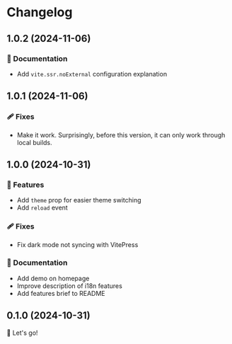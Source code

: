 # Changelog

## 1.0.2 (2024-11-06)

### 📖 Documentation

- Add `vite.ssr.noExternal` configuration explanation

## 1.0.1 (2024-11-06)

### 🩹 Fixes

- Make it work. Surprisingly, before this version, it can only work through local builds.

## 1.0.0 (2024-10-31)

### 🚀 Features

- Add `theme` prop for easier theme switching
- Add `reload` event

### 🩹 Fixes

- Fix dark mode not syncing with VitePress

### 📖 Documentation

- Add demo on homepage
- Improve description of i18n features
- Add features brief to README

## 0.1.0 (2024-10-31)

🚀 Let's go!
